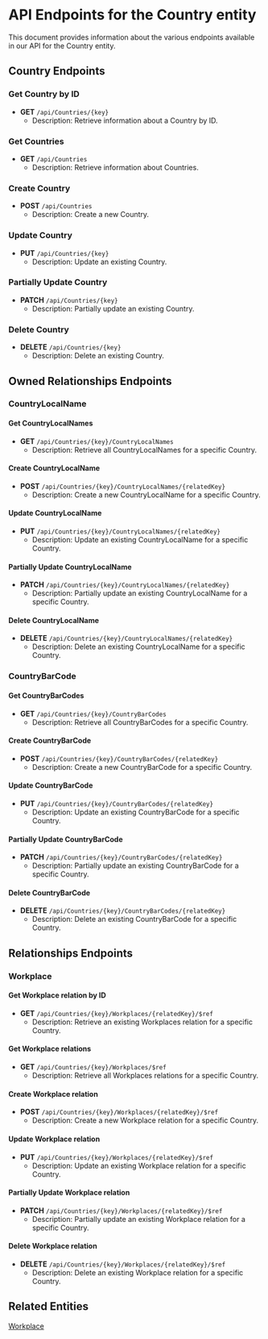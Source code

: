 # API Endpoints for the Country entity

This document provides information about the various endpoints available in our API for the Country entity.

## Country Endpoints

### Get Country by ID
- **GET** `/api/Countries/{key}`
  - Description: Retrieve information about a Country by ID.
  
### Get Countries
- **GET** `/api/Countries`
  - Description: Retrieve information about Countries.

### Create Country
- **POST** `/api/Countries`
  - Description: Create a new Country.

### Update Country
- **PUT** `/api/Countries/{key}`
  - Description: Update an existing Country.

### Partially Update Country
- **PATCH** `/api/Countries/{key}`
  - Description: Partially update an existing Country.
 
### Delete Country
- **DELETE** `/api/Countries/{key}`
  - Description: Delete an existing Country.

## Owned Relationships Endpoints

### CountryLocalName

#### Get CountryLocalNames
- **GET** `/api/Countries/{key}/CountryLocalNames`
  - Description: Retrieve all CountryLocalNames for a specific Country.
  
#### Create CountryLocalName
- **POST** `/api/Countries/{key}/CountryLocalNames/{relatedKey}`
  - Description: Create a new CountryLocalName for a specific Country.
  
#### Update CountryLocalName
- **PUT** `/api/Countries/{key}/CountryLocalNames/{relatedKey}`
  - Description: Update an existing CountryLocalName for a specific Country.
  
#### Partially Update CountryLocalName
- **PATCH** `/api/Countries/{key}/CountryLocalNames/{relatedKey}`
  - Description: Partially update an existing CountryLocalName for a specific Country.

#### Delete CountryLocalName
- **DELETE** `/api/Countries/{key}/CountryLocalNames/{relatedKey}`
  - Description: Delete an existing CountryLocalName for a specific Country.

### CountryBarCode

#### Get CountryBarCodes
- **GET** `/api/Countries/{key}/CountryBarCodes`
  - Description: Retrieve all CountryBarCodes for a specific Country.
  
#### Create CountryBarCode
- **POST** `/api/Countries/{key}/CountryBarCodes/{relatedKey}`
  - Description: Create a new CountryBarCode for a specific Country.
  
#### Update CountryBarCode
- **PUT** `/api/Countries/{key}/CountryBarCodes/{relatedKey}`
  - Description: Update an existing CountryBarCode for a specific Country.
  
#### Partially Update CountryBarCode
- **PATCH** `/api/Countries/{key}/CountryBarCodes/{relatedKey}`
  - Description: Partially update an existing CountryBarCode for a specific Country.

#### Delete CountryBarCode
- **DELETE** `/api/Countries/{key}/CountryBarCodes/{relatedKey}`
  - Description: Delete an existing CountryBarCode for a specific Country.

## Relationships Endpoints

### Workplace

#### Get Workplace relation by ID
- **GET** `/api/Countries/{key}/Workplaces/{relatedKey}/$ref`
  - Description: Retrieve an existing Workplaces relation for a specific Country.

#### Get Workplace relations
- **GET** `/api/Countries/{key}/Workplaces/$ref`
  - Description: Retrieve all Workplaces relations for a specific Country.
  
#### Create Workplace relation
- **POST** `/api/Countries/{key}/Workplaces/{relatedKey}/$ref`
  - Description: Create a new Workplace relation for a specific Country.
  
#### Update Workplace relation
- **PUT** `/api/Countries/{key}/Workplaces/{relatedKey}/$ref`
  - Description: Update an existing Workplace relation for a specific Country.
  
#### Partially Update Workplace relation
- **PATCH** `/api/Countries/{key}/Workplaces/{relatedKey}/$ref`
  - Description: Partially update an existing Workplace relation for a specific Country.

#### Delete Workplace relation
- **DELETE** `/api/Countries/{key}/Workplaces/{relatedKey}/$ref`
  - Description: Delete an existing Workplace relation for a specific Country.

## Related Entities

[Workplace](WorkplaceEndpoints.md)
